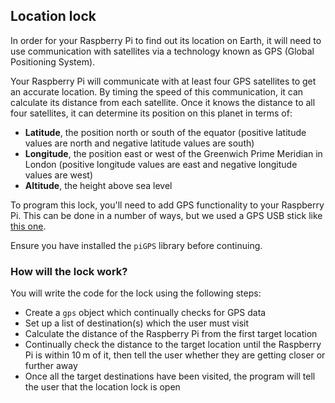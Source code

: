 ## Location lock

In order for your Raspberry Pi to find out its location on Earth, it will need to use communication with satellites via a technology known as GPS (Global Positioning System).

Your Raspberry Pi will communicate with at least four GPS satellites to get an accurate location. By timing the speed of this communication, it can calculate its distance from each satellite. Once it knows the distance to all four satellites, it can determine its position on this planet in terms of:

  - **Latitude**, the position north or south of the equator (positive latitude values are north and negative latitude values are south)
  - **Longitude**, the position east or west of the Greenwich Prime Meridian in London (positive longitude values are east and negative longitude values are west)
  - **Altitude**, the height above sea level

To program this lock, you'll need to add GPS functionality to your Raspberry Pi. This can be done in a number of ways, but we used a GPS USB stick like [this one](https://www.amazon.co.uk/Diymall-G-mouse-Glonass-Raspberry-Aviation/dp/B015E2XSSO).

Ensure you have installed the `piGPS` library before continuing.

### How will the lock work?

You will write the code for the lock using the following steps:

- Create a `gps` object which continually checks for GPS data
- Set up a list of destination(s) which the user must visit
- Calculate the distance of the Raspberry Pi from the first target location
- Continually check the distance to the target location until the Raspberry Pi is within 10 m of it, then tell the user whether they are getting closer or further away
- Once all the target destinations have been visited, the program will tell the user that the location lock is open
